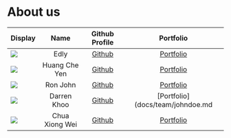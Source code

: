 # About us

Display | Name | Github Profile | Portfolio 
--------|:----:|:--------------:|:---------:
![](https://via.placeholder.com/100.png?text=Photo) | Edly | [Github](https://github.com/edlyIrsyad) | [Portfolio](docs/team/johndoe.md)
![](https://via.placeholder.com/100.png?text=Photo) | Huang Che Yen | [Github](https://github.com/KaiserHuang88) | [Portfolio](docs/team/johndoe.md)
![](https://via.placeholder.com/100.png?text=Photo) | Ron John | [Github](https://github.com/) | [Portfolio](docs/team/johndoe.md)
![](https://via.placeholder.com/100.png?text=Photo) | Darren Khoo | [Github](https://github.com/rondayvoo) | [Portfolio](docs/team/johndoe.md
![](https://via.placeholder.com/100.png?text=Photo) | Chua Xiong Wei | [Github](https://github.com/ChuaXiongWei) | [Portfolio](docs/team/johndoe.md)
